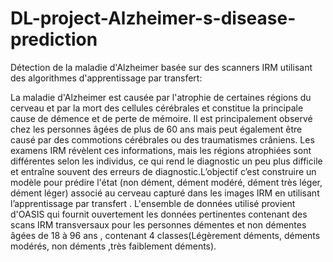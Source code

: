 # DL-project-Alzheimer-s-disease-prediction
Détection de la maladie d'Alzheimer basée sur des scanners IRM utilisant des algorithmes d'apprentissage par transfert:

La maladie d'Alzheimer est causée par l'atrophie de certaines régions du cerveau et par la mort des cellules cérébrales et constitue la principale cause de démence et de perte de mémoire. Il est principalement observé chez les personnes âgées de plus de 60 ans mais peut également être causé par des commotions cérébrales ou des traumatismes crâniens. Les examens IRM révèlent ces informations, mais les régions atrophiées sont différentes selon les individus, ce qui rend le diagnostic un peu plus difficile et entraîne souvent des erreurs de diagnostic.L’objectif c’est construire un modèle pour prédire l'état (non dément, dément modéré, dément très léger, dément léger) associé au cerveau capturé dans les images IRM en utilisant l’apprentissage par transfert . L'ensemble de données utilisé provient d'OASIS qui fournit ouvertement les données pertinentes contenant des scans IRM transversaux pour les personnes démentes et non démentes âgées de 18 à 96 ans , contenant 4 classes(Légèrement déments, déments modérés, non déments ,très faiblement déments).
